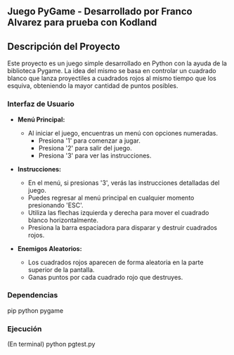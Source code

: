## Juego PyGame - Desarrollado por Franco Alvarez para prueba con Kodland

## Descripción del Proyecto

Este proyecto es un juego simple desarrollado en Python con la ayuda de la biblioteca Pygame. La idea del mismo se basa en controlar un cuadrado blanco que lanza proyectiles a cuadrados rojos al mismo tiempo que los esquiva, obteniendo la mayor cantidad de puntos posibles.


### Interfaz de Usuario

- **Menú Principal:**
  - Al iniciar el juego, encuentras un menú con opciones numeradas.
    - Presiona '1' para comenzar a jugar.
    - Presiona '2' para salir del juego.
    - Presiona '3' para ver las instrucciones.

- **Instrucciones:**
  - En el menú, si presionas '3', verás las instrucciones detalladas del juego.
  - Puedes regresar al menú principal en cualquier momento presionando 'ESC'.
  - Utiliza las flechas izquierda y derecha para mover el cuadrado blanco horizontalmente.
  - Presiona la barra espaciadora para disparar y destruir cuadrados rojos.

- **Enemigos Aleatorios:**
  - Los cuadrados rojos aparecen de forma aleatoria en la parte superior de la pantalla.
  - Ganas puntos por cada cuadrado rojo que destruyes.



### Dependencias
pip
python
pygame 

### Ejecución 
(En terminal)
python pgtest.py 

